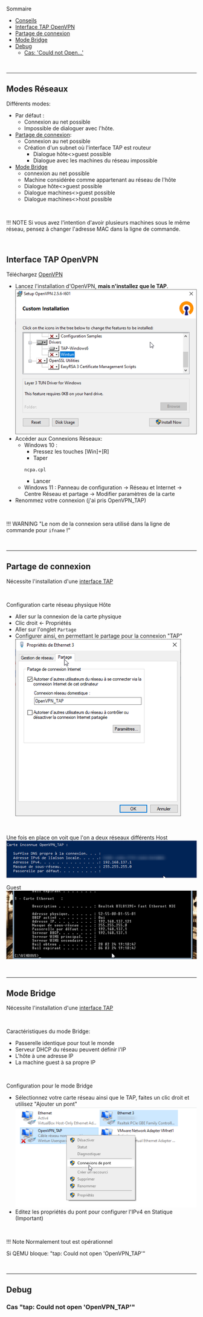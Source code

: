 Sommaire
- [Conseils](#Conseils)
- [Interface TAP OpenVPN](#Interface-Tap-OpenVPN)
- [Partage de connexion](Partage-de-connexion)
- [Mode Bridge](#Mode-Bridge)
- [Debug](#Debug)
  - [Cas: 'Could not Open...'](#cas-tap-could-not-open-openvpn_tap)

<br>

----
## Modes Réseaux
Différents modes:
- Par défaut : 
  - Connexion au net possible
  - Impossible de dialoguer avec l'hôte.
- [Partage de connexion](Partage-de-connexion):
  - Connexion au net possible
  - Création d'un subnet où l'interface TAP est routeur
    - Dialogue hôte<>guest possible
    - Dialogue avec les machines du réseau impossible
- [Mode Bridge](#Mode-Bridge)
  - connexion au net possible
  - Machine considérée comme appartenant au réseau de l'hôte
  - Dialogue hôte<>guest possible
  - Dialogue machines<>guest possible
  - Dialogue machines<>host possible

<br>


!!! NOTE 
    Si vous avez l'intention d'avoir plusieurs machines sous le même réseau, pensez à changer l'adresse MAC dans la ligne de commande.

<br>

## Interface TAP OpenVPN
Téléchargez [OpenVPN](https://openvpn.net/community-downloads/)

- Lancez l'installation d'OpenVPN, **mais n'installez que le TAP**.
![open_vpn](/docs/.assets/images/open_vpn.png)
- Accéder aux Connexions Réseaux:
  - Windows 10 :
    - Pressez les touches [Win]+[R]
    - Taper 
    ```
    ncpa.cpl
    ```
    - Lancer   
  - Windows 11 : Panneau de configuration → Réseau et Internet → Centre Réseau et partage → Modifier paramètres de la carte
- Renommez votre connexion (j'ai pris OpenVPN_TAP)

<br>

!!! WARNING "Le nom de la connexion sera utilisé dans la ligne de commande pour `ifname` !"


<br>

----
## Partage de connexion
Nécessite l'installation d'une [interface TAP](#Interface-TAP-OpenVPN)

<br>

Configuration carte réseau physique Hôte
- Aller sur la connexion de la carte physique
- Clic droit &larr; Propriétés
- Aller sur l'onglet `Partage`
- Configurer ainsi, en permettant le partage pour la connexion "TAP"
![shared_conn](/docs/assets/images/shared_conn.png)

<br>

Une fois en place on voit que l'on a deux réseaux différents
Host  
![shared_conn2](/docs/assets/images/shared_conn2.png)

Guest  
![shared_conn3](assets/images/shared_conn3.png)

<br>

----
## Mode Bridge
Nécessite l'installation d'une [interface TAP](#Interface-TAP-OpenVPN)

<br>

Caractéristiques du mode Bridge:
- Passerelle identique pour tout le monde
- Serveur DHCP du réseau peuvent définir l'IP
- L'hôte à une adresse IP
- La machine guest à sa propre IP

<br>

Configuration pour le mode Bridge

- Sélectionnez votre carte réseau ainsi que le TAP, faites un clic droit et utilisez "Ajouter un pont"
![bridge](../../assets/images/bridge.png)
- Editez les propriétés du pont pour configurer l'IPv4 en Statique (Important)

<br>

!!! Note
    Normalement tout est opérationnel
    

Si QEMU bloque: "tap: Could not open 'OpenVPN_TAP'"

<br>

----
## Debug
### Cas "tap: Could not open 'OpenVPN_TAP'"
